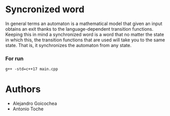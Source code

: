 # Syncronized word

In general terms an automaton is a mathematical model that given an input
obtains an exit thanks to the language-dependent transition functions.
Keeping this in mind a synchronized word is a word that no matter
the state in which this, the transition functions
that are used will take you to the same state.
That is, it synchronizes the automaton from any state.


### For run
```
g++ -std=c++17 main.cpp
```

# Authors
  - Alejandro Goicochea
  - Antonio Toche
  

